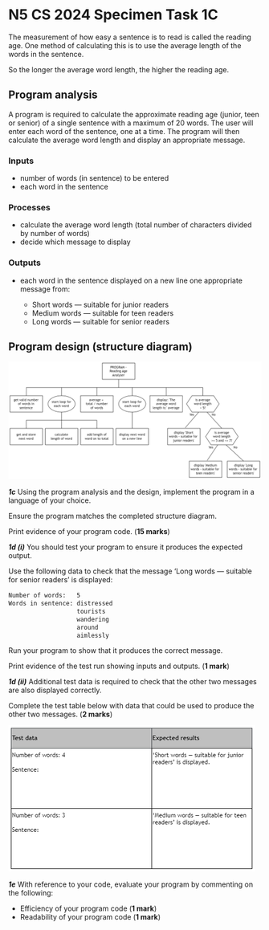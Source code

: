 # N5 CS 2024 Specimen Task 1C

[Orignally 2021 ==> 2021 Specimen ==> 2024 Specimen]: # 

The measurement of how easy a sentence is to read is called the reading age.  One method of calculating this is to use the average length of the words in the sentence.

So the longer the average word length, the higher the reading age.

## Program analysis

A program is required to calculate the approximate reading age (junior, teen or senior) of a single sentence with a maximum of 20 words. The user will enter each word of the sentence, one at a time. The program will then calculate the average word length and display an appropriate message.

### Inputs

* number of words (in sentence) to be entered
* each word in the sentence

### Processes 

* calculate the average word length (total number of characters divided by number of words)
* decide which message to display

### Outputs 

* each word in the sentence displayed on a new line one appropriate message from: 

    * Short words — suitable for junior readers
    * Medium words — suitable for teen readers
    * Long words — suitable for senior readers

## Program design (structure diagram)

![Diagram](assets/Task1C.png)

___1c___ Using the program analysis and the design, implement the program in a language of your choice.

Ensure the program matches the completed structure diagram.

Print evidence of your program code. (__15 marks__)

___1d (i)___ You should test your program to ensure it produces the expected output.

Use the following data to check that the message ‘Long words — suitable for senior readers’ is displayed:

```
Number of words:   5
Words in sentence: distressed
                   tourists
                   wandering
                   around
                   aimlessly
```

Run your program to show that it produces the correct message.

Print evidence of the test run showing inputs and outputs. (__1 mark__)

___1d (ii)___ Additional test data is required to check that the other two messages are also displayed correctly.

Complete the test table below with data that could be used to produce the other two messages. (__2 marks__)

![Test table](assets/TestTable.png)

___1e___ With reference to your code, evaluate your program by commenting on the following:

* Efficiency of your program code (__1 mark__)
* Readability of your program code (__1 mark__)